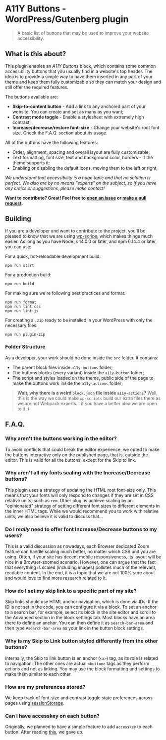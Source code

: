 # A11Y Buttons - WordPress/Gutenberg plugin

> A basic list of buttons that may be used to improve your website accessibility.

## What is this about?

This plugin enables an _A11Y Buttons_ block, which contains some common accessibility buttons that you usually find in a website's top header. The idea is to provide a simple way to have them inserted in any part of your theme and keep them fully customizable so they can match your design and still offer the required features.

The buttons available are:

-   **Skip-to-content button** - Add a link to any anchored part of your website. You can create and set as many as you want;
-   **Contrast mode toggle** - Enable a stylesheet with extremely high contrast;
-   **Increase/decrease/restore font-size** - Change your website's root font size. Check the F.A.Q. section about its usage.

All of the buttons have the following features:

-   Order, alignment, spacing and overall layout are fully customizable;
-   Text formatting, font size, text and background color, borders - if the theme supports it;
-   Enabling or disabling the default icons, moving them to the left or right,

_We understand that accessibility is a huge topic and that no solution is perfect. We also are by no means "experts" on the subject, so if you have any critics or suggestions, please make contact!_

**Want to contribute? Great! Feel free to [open an issue](https://github.com/mateuswetah/A11Y-Buttons/issues/new/choose "The GitHub repository of this plugin.") or [make a pull request](https://github.com/mateuswetah/A11Y-Buttons/pulls "The GitHub repository of this plugin.").**

## Building

If you are a developer and want to contribute to the project, you'll be pleased to know that we are using [wp-scrips](https://developer.wordpress.org/block-editor/reference-guides/packages/packages-scripts/ "@wordpress/scripts documentation"), which makes things much easier. As long as you have Node.js 14.0.0 or later, and npm 6.14.4 or later, you can use:

For a quick, hot-reloadable development build:

```
npm run start
```

For a production build:

```
npm run build
```

For making sure we're following best practices and format:

```
npm run format
npm run lint:css
npm run lint:js
```

For creating a `.zip` ready to be installed in your WordPress with only the necessary files:

```
npm run plugin-zip
```

### Folder Structure

As a developer, your work should be done inside the `src` folder. It contains:

-   The parent block files inside `a11y-buttons` folder;
-   The buttons blocks (every variant) inside the `a11y-button` folder;
-   The script and styles loaded on the theme, public side of the page to make the buttons work inside the `a11y-actions` folder;

> **Wait, why there is a weird `block.json` file inside `a11y-actions`?** Well, this is the way we could make `wp-scripts` build our extra files there as we are not Webpack experts... if you have a better idea we are open to it :)

## F.A.Q.

### Why aren't the buttons working in the editor?

To avoid conflicts that could break the editor experience, we opted to make the buttons interactive only on the published page, that is, outside the editor. This is valid for all the buttons, except for the Skip to link.

### Why aren't all my fonts scaling with the Increase/Decrease buttons?

This plugin uses a strategy of updating the HTML root font-size only. This means that your fonts will only respond to changes if they are set in CSS relative units, such as `rem`. Other plugins achieve scaling by an "opinionated" strategy of setting different font sizes to different elements in the inner HTML tags. While we would recommend you to work with relative units, we also believe it is valid to discuss that...

### Do I _really_ need to offer font Increase/Decrease buttons to my users?

This is a valid discussion as nowadays, each Browser dedicated Zoom feature can handle scaling much better, no matter which CSS unit you are using. Often, if your site has decent mobile responsiveness, its layout will be nice in a Browser-zoomed scenario. However, one can argue that the fact that everything is scaled (including images) pollutes much of the relevant, readable content. In the end, it is a topic that we are not 100% sure about and would love to find more research related to it.

### How do I set my skip link to a specific part of my site?

Skip links should use HTML anchor navigation, which is done via IDs. If the ID is not set in the code, you can configure it via a block. To set an anchor to a search bar, for example, select its block in the site editor and scroll to the Advanced section in the block settings tab. Most blocks have an area there to define an anchor. You can then define it as `search-bar-area` and then type `#search-bar-area` as your link in the button block settings.

### Why is my Skip to Link button styled differently from the other buttons?

Internally, the Skip to link button is an anchor (`<a>`) tag, as its role is related to navigation. The other ones are actual `<button>` tags as they perform actions and not as linking. You may use the block formatting and settings to make them similar to each other.

### How are my preferences stored?

We keep track of font-size and contrast toggle state preferences across pages using [sessionStorage](https://developer.mozilla.org/pt-BR/docs/Web/API/Window/sessionStorage "MDN documentation for the browser sessionStorage").

### Can I have accesskey on each button?

Originally, we planned to have a simple feature to add `accesskey` to each button. After reading [this](https://webaim.org/techniques/keyboard/accesskey#spec "WebAIM article about accesskey"), we gave up.
